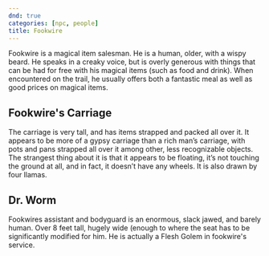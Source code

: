 ```yaml
---
dnd: true
categories: [npc, people]
title: Fookwire
---
```

Fookwire is a magical item salesman.  He is a human, older, with a wispy beard.  He speaks in a creaky voice, but is overly generous with things that can be had for free with his magical items (such as food and drink).  When encountered on the trail, he usually offers both a fantastic meal as well as good prices on magical items.

## Fookwire's Carriage
The carriage is very tall, and has items strapped and packed all over it.  It appears to be more of a gypsy carriage than a rich man’s carriage, with pots and pans strapped all over it among other, less recognizable objects.  The strangest thing about it is that it appears to be floating, it’s not touching the ground at all, and in fact, it doesn’t have any wheels.  It is also drawn by four llamas.

## Dr. Worm
Fookwires assistant and bodyguard is an enormous, slack jawed, and barely human.  Over 8 feet tall, hugely wide (enough to where the seat has to be significantly modified for him.  He is actually a Flesh Golem in fookwire's service.

